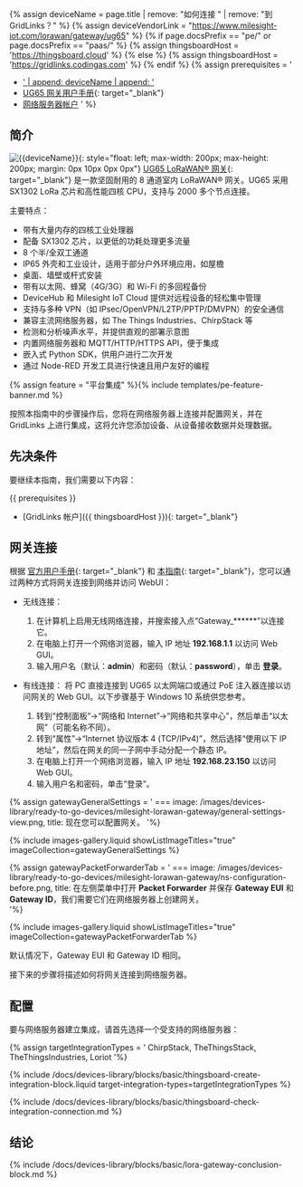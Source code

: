 {% assign deviceName = page.title | remove: "如何连接 " | remove: "到 GridLinks？" %}
{% assign deviceVendorLink = "https://www.milesight-iot.com/lorawan/gateway/ug65" %}
{% if page.docsPrefix == "pe/" or page.docsPrefix == "paas/" %}
{% assign thingsboardHost = 'https://thingsboard.cloud' %}
{% else %}
{% assign thingsboardHost = 'https://gridlinks.codingas.com' %}
{% endif %}
{% assign prerequisites = '
- <a href="' | append: deviceVendorLink | append: '" target="_blank">' | append: deviceName | append: '</a>
- [UG65 网关用户手册](https://resource.milesight-iot.com/milesight/document/ug65-user-guide-en.pdf){: target="_blank"}
- [网络服务器帐户](#configuration)
'
 %}

## 简介

![{{deviceName}}](/images/devices-library/{{page.deviceImageFileName}}){: style="float: left; max-width: 200px; max-height: 200px; margin: 0px 10px 0px 0px"}
[UG65 LoRaWAN® 网关]({{deviceVendorLink}}){: target="_blank"} 是一款坚固耐用的 8 通道室内 LoRaWAN® 网关。UG65 采用 SX1302 LoRa 芯片和高性能四核 CPU，支持与 2000 多个节点连接。

主要特点：

- 带有大量内存的四核工业处理器
- 配备 SX1302 芯片，以更低的功耗处理更多流量
- 8 个半/全双工通道
- IP65 外壳和工业设计，适用于部分户外环境应用，如屋檐
- 桌面、墙壁或杆式安装
- 带有以太网、蜂窝（4G/3G）和 Wi-Fi 的多回程备份
- DeviceHub 和 Milesight IoT Cloud 提供对远程设备的轻松集中管理
- 支持与多种 VPN（如 IPsec/OpenVPN/L2TP/PPTP/DMVPN）的安全通信
- 兼容主流网络服务器，如 The Things Industries、ChirpStack 等
- 检测和分析噪声水平，并提供直观的部署示意图
- 内置网络服务器和 MQTT/HTTP/HTTPS API，便于集成
- 嵌入式 Python SDK，供用户进行二次开发
- 通过 Node-RED 开发工具进行快速且用户友好的编程

{% assign feature = "平台集成" %}{% include templates/pe-feature-banner.md %}

按照本指南中的步骤操作后，您将在网络服务器上连接并配置网关，并在 GridLinks 上进行集成，这将允许您添加设备、从设备接收数据并处理数据。

## 先决条件

要继续本指南，我们需要以下内容：

{{ prerequisites }}
- [GridLinks 帐户]({{ thingsboardHost }}){: target="_blank"}

## 网关连接

根据 [官方用户手册](https://resource.milesight-iot.com/milesight/document/ug65-user-guide-en.pdf){: target="_blank"} 和 [本指南](https://support.milesight-iot.com/support/solutions/articles/73000514278-how-to-connect-milesight-gateway-to-the-internet){: target="_blank"}，您可以通过两种方式将网关连接到网络并访问 WebUI：

- 无线连接：
  1. 在计算机上启用无线网络连接，并搜索接入点“Gateway_******”以连接它。
  2. 在电脑上打开一个网络浏览器，输入 IP 地址 **192.168.1.1** 以访问 Web GUI。
  3. 输入用户名（默认：**admin**）和密码（默认：**password**），单击 **登录**。

- 有线连接：
  将 PC 直接连接到 UG65 以太网端口或通过 PoE 注入器连接以访问网关的 Web GUI。以下步骤基于 Windows 10 系统供您参考。

  1. 转到“控制面板”→“网络和 Internet”→“网络和共享中心”，然后单击“以太网”（可能名称不同）。
  2. 转到“属性”→“Internet 协议版本 4 (TCP/IPv4)”，然后选择“使用以下 IP 地址”，然后在网关的同一子网中手动分配一个静态 IP。
  3. 在电脑上打开一个网络浏览器，输入 IP 地址 **192.168.23.150** 以访问 Web GUI。
  4. 输入用户名和密码，单击“登录”。

{% assign gatewayGeneralSettings = '
    ===
        image: /images/devices-library/ready-to-go-devices/milesight-lorawan-gateway/general-settings-view.png,
        title: 现在您可以配置网关。
'%}

{% include images-gallery.liquid showListImageTitles="true" imageCollection=gatewayGeneralSettings %}

{% assign gatewayPacketForwarderTab = '
    ===
        image: /images/devices-library/ready-to-go-devices/milesight-lorawan-gateway/ns-configuration-before.png,
        title: 在左侧菜单中打开 **Packet Forwarder** 并保存 **Gateway EUI** 和 **Gateway ID**，我们需要它们在网络服务器上创建网关。  
'%}

{% include images-gallery.liquid showListImageTitles="true" imageCollection=gatewayPacketForwarderTab %}

默认情况下，Gateway EUI 和 Gateway ID 相同。

接下来的步骤将描述如何将网关连接到网络服务器。

## 配置

要与网络服务器建立集成，请首先选择一个受支持的网络服务器：

{% assign targetIntegrationTypes = '
ChirpStack,
TheThingsStack,
TheThingsIndustries,
Loriot
'%}

{% include /docs/devices-library/blocks/basic/thingsboard-create-integration-block.liquid target-integration-types=targetIntegrationTypes %}

{% include /docs/devices-library/blocks/basic/thingsboard-check-integration-connection.md %}


## 结论

{% include /docs/devices-library/blocks/basic/lora-gateway-conclusion-block.md %}